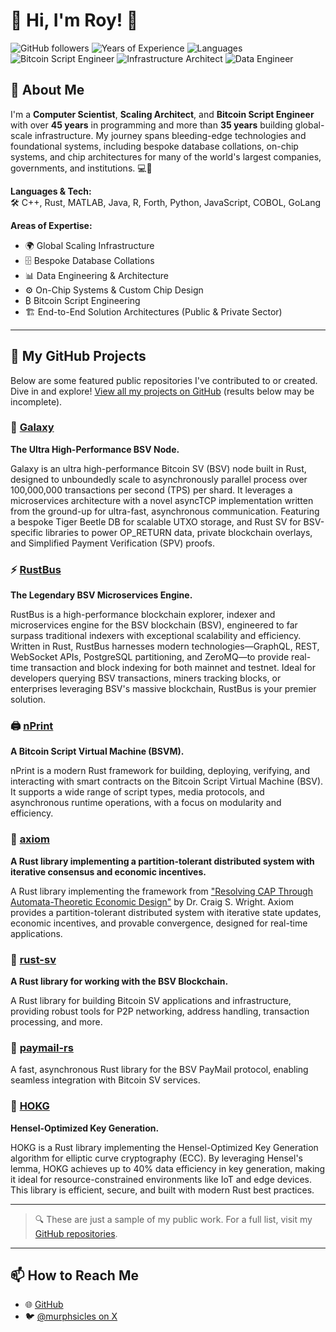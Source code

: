 # 👋 Hi, I'm Roy! 🚀

![GitHub followers](https://img.shields.io/github/followers/murphsicles?style=social)
![Years of Experience](https://img.shields.io/badge/Experience-45%2B%20years-blue)
![Languages](https://img.shields.io/badge/C%2B%2B%2C%20Rust%2C%20MATLAB%2C%20Java%2C%20R%2C%20Forth%2C%20Python%2C%20JavaScript%2C%20COBOL%2C%20GoLang-informational)
![Bitcoin Script Engineer](https://img.shields.io/badge/Bitcoin-Script%20Engineer-yellow)
![Infrastructure Architect](https://img.shields.io/badge/Infrastructure-Architect-green)
![Data Engineer](https://img.shields.io/badge/Data-Engineer-orange)

## 🌟 About Me

I'm a **Computer Scientist**, **Scaling Architect**, and **Bitcoin Script Engineer** with over **45 years** in programming and more than **35 years** building global-scale infrastructure. My journey spans bleeding-edge technologies and foundational systems, including bespoke database collations, on-chip systems, and chip architectures for many of the world's largest companies, governments, and institutions. 💻🔧

**Languages & Tech:**  
🛠️ C++, Rust, MATLAB, Java, R, Forth, Python, JavaScript, COBOL, GoLang

**Areas of Expertise:**  
- 🌍 Global Scaling Infrastructure  
- 🗄️ Bespoke Database Collations  
- 📊 Data Engineering & Architecture  
- ⚙️ On-Chip Systems & Custom Chip Design  
- ₿ Bitcoin Script Engineering  
- 🏗️ End-to-End Solution Architectures (Public & Private Sector)  

---

## 📂 My GitHub Projects

Below are some featured public repositories I've contributed to or created. Dive in and explore! [View all my projects on GitHub](https://github.com/murphsicles?tab=repositories) (results below may be incomplete).  

### 🚀 [Galaxy](https://github.com/murphsicles/Galaxy)  
**The Ultra High-Performance BSV Node.**  

Galaxy is an ultra high-performance Bitcoin SV (BSV) node built in Rust, designed to unboundedly scale to asynchronously parallel process over 100,000,000 transactions per second (TPS) per shard. It leverages a microservices architecture with a novel asyncTCP implementation written from the ground-up for ultra-fast, asynchronous communication. Featuring a bespoke Tiger Beetle DB for scalable UTXO storage, and Rust SV for BSV-specific libraries to power OP_RETURN data, private blockchain overlays, and Simplified Payment Verification (SPV) proofs.  

### ⚡ [RustBus](https://github.com/murphsicles/RustBus)  
**The Legendary BSV Microservices Engine.**  

RustBus is a high-performance blockchain explorer, indexer and microservices engine for the BSV blockchain (BSV), engineered to far surpass traditional indexers with exceptional scalability and efficiency. Written in Rust, RustBus harnesses modern technologies—GraphQL, REST, WebSocket APIs, PostgreSQL partitioning, and ZeroMQ—to provide real-time transaction and block indexing for both mainnet and testnet. Ideal for developers querying BSV transactions, miners tracking blocks, or enterprises leveraging BSV's massive blockchain, RustBus is your premier solution.  

### 🖨️ [nPrint](https://github.com/murphsicles/nPrint)  
**A Bitcoin Script Virtual Machine (BSVM).**  

nPrint is a modern Rust framework for building, deploying, verifying, and interacting with smart contracts on the Bitcoin Script Virtual Machine (BSV). It supports a wide range of script types, media protocols, and asynchronous runtime operations, with a focus on modularity and efficiency.  

### 🔄 [axiom](https://github.com/murphsicles/axiom)  
**A Rust library implementing a partition-tolerant distributed system with iterative consensus and economic incentives.**  

A Rust library implementing the framework from ["Resolving CAP Through Automata-Theoretic Economic Design"](https://arxiv.org/abs/2507.02464) by Dr. Craig S. Wright. Axiom provides a partition-tolerant distributed system with iterative state updates, economic incentives, and provable convergence, designed for real-time applications.  

### 🔗 [rust-sv](https://github.com/murphsicles/rust-sv)  
**A Rust library for working with the BSV Blockchain.**  

A Rust library for building Bitcoin SV applications and infrastructure, providing robust tools for P2P networking, address handling, transaction processing, and more.  

### 💸 [paymail-rs](https://github.com/murphsicles/paymail-rs)  
A fast, asynchronous Rust library for the BSV PayMail protocol, enabling seamless integration with Bitcoin SV services.  

### 🔑 [HOKG](https://github.com/murphsicles/HOKG)  
**Hensel-Optimized Key Generation.**  

HOKG is a Rust library implementing the Hensel-Optimized Key Generation algorithm for elliptic curve cryptography (ECC). By leveraging Hensel's lemma, HOKG achieves up to 40% data efficiency in key generation, making it ideal for resource-constrained environments like IoT and edge devices. This library is efficient, secure, and built with modern Rust best practices.  

---

> 🔍 These are just a sample of my public work. For a full list, visit my [GitHub repositories](https://github.com/murphsicles?tab=repositories).  

---

## 📫 How to Reach Me

- 🌐 [GitHub](https://github.com/murphsicles)  
- 🐦 [@murphsicles on X](https://x.com/murphsicles)
